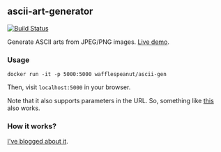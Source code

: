 ## ascii-art-generator

[![Build Status](https://travis-ci.org/wafflespeanut/ascii-art-generator.svg?branch=master)](https://travis-ci.org/Wafflespeanut/ascii-art-generator)

Generate ASCII arts from JPEG/PNG images. [Live demo](https://waffles.space/ascii-gen/).

### Usage

```
docker run -it -p 5000:5000 wafflespeanut/ascii-gen
```

Then, visit `localhost:5000` in your browser.

Note that it also supports parameters in the URL. So, something like [this](https://waffles.space/ascii-gen/?url=http://onehdwallpaper.com/wp-content/uploads/2016/11/Worlds-Cute-Girls-Images.jpg&w=400) also works.

### How it works?

[I've blogged about it](https://blog.waffles.space/2017/03/01/ascii-sketch/).
